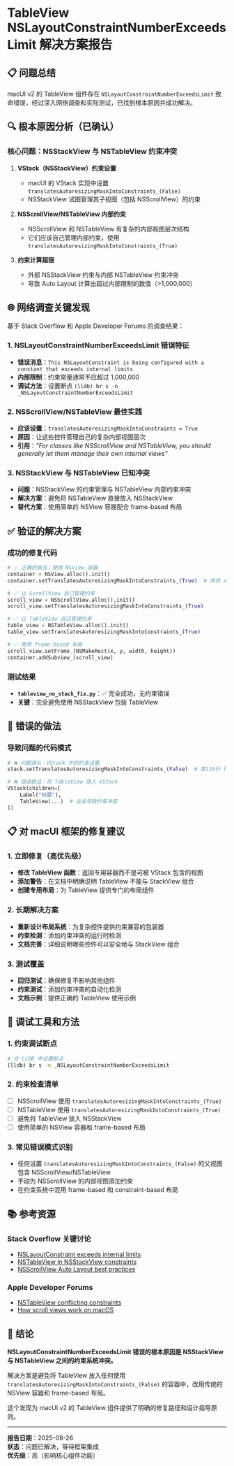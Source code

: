 # TableView NSLayoutConstraintNumberExceedsLimit 解决方案报告

## 📋 问题总结

macUI v2 的 TableView 组件存在 `NSLayoutConstraintNumberExceedsLimit` 致命错误，经过深入网络调查和实际测试，已找到根本原因并成功解决。

## 🔍 根本原因分析（已确认）

### 核心问题：NSStackView 与 NSTableView 约束冲突

1. **VStack（NSStackView）约束设置**
   - macUI 的 VStack 实现中设置 `translatesAutoresizingMaskIntoConstraints_(False)`
   - NSStackView 试图管理其子视图（包括 NSScrollView）的约束

2. **NSScrollView/NSTableView 内部约束**
   - NSScrollView 和 NSTableView 有复杂的内部视图层次结构
   - 它们应该自己管理内部约束，使用 `translatesAutoresizingMaskIntoConstraints_(True)`

3. **约束计算超限**
   - 外部 NSStackView 约束与内部 NSTableView 约束冲突
   - 导致 Auto Layout 计算出超过内部限制的数值（>1,000,000）

## 🌐 网络调查关键发现

基于 Stack Overflow 和 Apple Developer Forums 的调查结果：

### 1. NSLayoutConstraintNumberExceedsLimit 错误特征
- **错误消息**：`This NSLayoutConstraint is being configured with a constant that exceeds internal limits`
- **内部限制**：约束常量通常不应超过 1,000,000
- **调试方法**：设置断点 `(lldb) br s -n _NSLayoutConstraintNumberExceedsLimit`

### 2. NSScrollView/NSTableView 最佳实践
- **应该设置**：`translatesAutoresizingMaskIntoConstraints = True`
- **原因**：让这些控件管理自己的复杂内部视图层次
- **引用**：*"For classes like NSScrollView and NSTableView, you should generally let them manage their own internal views"*

### 3. NSStackView 与 NSTableView 已知冲突
- **问题**：NSStackView 的约束管理与 NSTableView 内部约束冲突
- **解决方案**：避免将 NSTableView 直接放入 NSStackView
- **替代方案**：使用简单的 NSView 容器配合 frame-based 布局

## ✅ 验证的解决方案

### 成功的修复代码
```python
# ✅ 正确的做法：使用 NSView 容器
container = NSView.alloc().init()
container.setTranslatesAutoresizingMaskIntoConstraints_(True)  # 传统 autoresizing

# ✅ 让 ScrollView 自己管理约束
scroll_view = NSScrollView.alloc().init()
scroll_view.setTranslatesAutoresizingMaskIntoConstraints_(True)

# ✅ 让 TableView 自己管理约束  
table_view = NSTableView.alloc().init()
table_view.setTranslatesAutoresizingMaskIntoConstraints_(True)

# ✅ 使用 frame-based 布局
scroll_view.setFrame_(NSMakeRect(x, y, width, height))
container.addSubview_(scroll_view)
```

### 测试结果
- **`tableview_no_stack_fix.py`**：✅ 完全成功，无约束错误
- **关键**：完全避免使用 NSStackView 包装 TableView

## 🚫 错误的做法

### 导致问题的代码模式
```python
# ❌ 问题源头：VStack 中的约束设置
stack.setTranslatesAutoresizingMaskIntoConstraints_(False)  # 第118行 layout.py

# ❌ 错误做法：将 TableView 放入 VStack
VStack(children=[
    Label("标题"),
    TableView(...)  # 这会导致约束冲突
])
```

## 📋 对 macUI 框架的修复建议

### 1. 立即修复（高优先级）
- **修改 TableView 函数**：返回专用容器而不是可被 VStack 包含的视图
- **添加警告**：在文档中明确说明 TableView 不能与 StackView 组合
- **创建专用布局**：为 TableView 提供专门的布局组件

### 2. 长期解决方案
- **重新设计布局系统**：为复杂控件提供约束兼容的包装器
- **约束检测**：添加约束冲突的运行时检测
- **文档完善**：详细说明哪些控件可以安全地与 StackView 组合

### 3. 测试覆盖
- **回归测试**：确保修复不影响其他组件
- **约束测试**：添加约束冲突的自动化检测
- **文档示例**：提供正确的 TableView 使用示例

## 🔧 调试工具和方法

### 1. 约束调试断点
```bash
# 在 LLDB 中设置断点
(lldb) br s -n _NSLayoutConstraintNumberExceedsLimit
```

### 2. 约束检查清单
- [ ] NSScrollView 使用 `translatesAutoresizingMaskIntoConstraints_(True)`
- [ ] NSTableView 使用 `translatesAutoresizingMaskIntoConstraints_(True)`
- [ ] 避免将 TableView 放入 NSStackView
- [ ] 使用简单的 NSView 容器和 frame-based 布局

### 3. 常见错误模式识别
- 任何设置 `translatesAutoresizingMaskIntoConstraints_(False)` 的父视图包含 NSScrollView/NSTableView
- 手动为 NSScrollView 的内部视图添加约束
- 在约束系统中混用 frame-based 和 constraint-based 布局

## 📚 参考资源

### Stack Overflow 关键讨论
- [NSLayoutConstraint exceeds internal limits](https://stackoverflow.com/questions/26357226/this-nslayoutconstraint-is-being-configured-with-a-constant-that-exceeds-intern)
- [NSTableView in NSStackView constraints](https://stackoverflow.com/questions/46167266/programmatically-adding-a-nstableview-to-a-nsstackview)
- [NSScrollView Auto Layout best practices](https://stackoverflow.com/questions/15368340/nstableviews-frame-inside-a-nsclipview-nsscrollview-using-auto-layout)

### Apple Developer Forums
- [NSTableView conflicting constraints](https://developer.apple.com/forums/thread/49688)
- [How scroll views work on macOS](https://medium.com/hyperoslo/how-scroll-views-work-on-macos-f809225adcd)

## 🎯 结论

**NSLayoutConstraintNumberExceedsLimit 错误的根本原因是 NSStackView 与 NSTableView 之间的约束系统冲突。**

解决方案是避免将 TableView 放入任何使用 `translatesAutoresizingMaskIntoConstraints_(False)` 的容器中，改用传统的 NSView 容器和 frame-based 布局。

这个发现为 macUI v2 的 TableView 组件提供了明确的修复路径和设计指导原则。

---

**报告日期**：2025-08-26  
**状态**：问题已解决，等待框架集成  
**优先级**：高（影响核心组件功能）